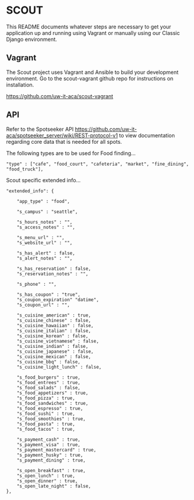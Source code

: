 SCOUT
=====

This README documents whatever steps are necessary to get your application up and running using Vagrant or manually using our Classic Django environment.

## Vagrant ##

The Scout project uses Vagrant and Ansible to build your development environment. Go to the scout-vagrant github repo for instructions on installation.

https://github.com/uw-it-aca/scout-vagrant

    
## API ##

Refer to the Spotseeker API https://github.com/uw-it-aca/spotseeker_server/wiki/REST-protocol-v1 to view documentation regarding core data that is needed for all spots.


The following types are to be used for Food finding...

    "type" : ["cafe", "food_court", "cafeteria", "market", "fine_dining", "food_truck"],


Scout specific extended info...
    
	"extended_info": {
		
		"app_type" : "food",
		
		"s_campus" : "seattle",
		
		"s_hours_notes" : "",
		"s_access_notes" : "",
		
		"s_menu_url" : "",
		"s_website_url" : "",
		
		"s_has_alert" : false,
		"s_alert_notes" : "",
		
	    "s_has_reservation" : false,
		"s_reservation_notes" : "",
			
		"s_phone" : "",
		
		"s_has_coupon" : "true",
		"s_coupon_expiration" "datime",
		"s_coupon_url" : "",
		
	    "s_cuisine_american" : true,
		"s_cuisine_chinese" : false,
		"s_cuisine_hawaiian" : false,
		"s_cuisine_italian" : false,
		"s_cuisine_korean" : false,
		"s_cuisine_vietnamese" : false,
		"s_cuisine_indian" : false,
		"s_cuisine_japanese" : false,
		"s_cuisine_mexican" : false,
		"s_cuisine_bbq" : false,
		"s_cuisine_light_lunch" : false,
		
		"s_food_burgers" : true,
		"s_food_entrees" : true,
		"s_food_salads" : false,
		"s_food_appetizers" : true,
		"s_food_pizza" : true,
		"s_food_sandwiches" : true,
		"s_food_espresso" : true,
		"s_food_sushi" : true,
		"s_food_smoothies" : true,
		"s_food_pasta" : true,
		"s_food_tacos" : true,

		"s_payment_cash" : true,
		"s_payment_visa" : true,
		"s_payment_mastercard" : true,
		"s_payment_husky" : true,
		"s_payment_dining" : true,
		
		"s_open_breakfast" : true,
		"s_open_lunch" : true,
		"s_open_dinner" : true,
		"s_open_late_night" : false,
	},

